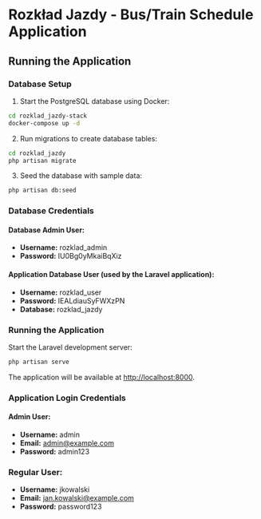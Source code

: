 # Rozkład Jazdy - Bus/Train Schedule Application

## Running the Application

### Database Setup

1. Start the PostgreSQL database using Docker:

```bash
cd rozklad_jazdy-stack
docker-compose up -d
```

2. Run migrations to create database tables:

```bash
cd rozklad_jazdy
php artisan migrate
```

3. Seed the database with sample data:

```bash
php artisan db:seed
```

### Database Credentials

#### Database Admin User:
- **Username:** rozklad_admin
- **Password:** IU0Bg0yMkaiBqXiz

#### Application Database User (used by the Laravel application):
- **Username:** rozklad_user
- **Password:** IEALdiauSyFWXzPN
- **Database:** rozklad_jazdy

### Running the Application

Start the Laravel development server:

```bash
php artisan serve
```

The application will be available at [http://localhost:8000](http://localhost:8000).

### Application Login Credentials

#### Admin User:
- **Username:** admin
- **Email:** admin@example.com
- **Password:** admin123

### Regular User:
- **Username:** jkowalski
- **Email:** jan.kowalski@example.com
- **Password:** password123
